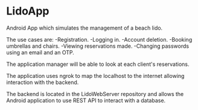 # LidoApp
Android App which simulates the management of a beach lido. 

The use cases are:
-Registration.
-Logging in. 
-Account deletion.
-Booking umbrellas and chairs.
-Viewing reservations made.
-Changing passwords using an email and an OTP. 

The application manager will be able to look at each client's reservations.

The application uses ngrok to map the localhost to the internet allowing interaction with the backend.

The backend is located in the LidoWebServer repository and allows the Android application to use REST API to interact with a database.
